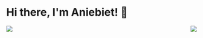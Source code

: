 # Hi there, I'm Aniebiet! 👋

<img align="left" src="https://github-readme-stats.vercel.app/api?username=aniebietafia&show_icons=true&theme=radical" />

<img align="right" src="https://github-readme-stats.vercel.app/api/top-langs/?username=aniebietafia&layout=compact" />
